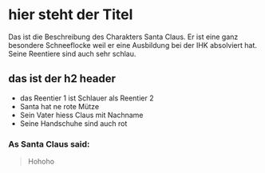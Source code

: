 # hier steht der Titel
Das ist die Beschreibung des Charakters Santa Claus. Er ist eine ganz besondere Schneeflocke weil er eine Ausbildung bei der IHK absolviert hat. Seine Reentiere sind auch sehr schlau.
## das ist der h2 header
* das Reentier 1 ist Schlauer als Reentier 2
* Santa hat ne rote Mütze
* Sein Vater hiess Claus mit Nachname
* Seine Handschuhe sind auch rot

### As Santa Claus said:
> Hohoho